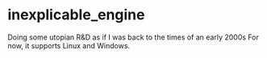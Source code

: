 # inexplicable_engine
Doing some utopian R&D as if I was back to the times of an early 2000s
For now, it supports Linux and Windows.
